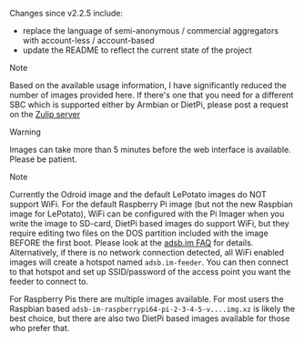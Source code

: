 Changes since v2.2.5 include:
- replace the language of semi-anonymous / commercial aggregators with account-less / account-based
- update the README to reflect the current state of the project


> [!NOTE]
> Based on the available usage information, I have significantly reduced the number of images provided here. If there's one that you need for a different SBC which is supported either by Armbian or DietPi, please post a request on the [Zulip server](https://adsblol.zulipchat.com/#narrow/stream/391168-adsb-feeder-image)

> [!WARNING]
> Images can take more than 5 minutes before the web interface is available. Please be patient.

> [!NOTE]
> Currently the Odroid image and the default LePotato images do NOT support WiFi. For the default Raspberry Pi image (but not the new Raspbian image for LePotato), WiFi can be configured with the Pi Imager when you write the image to SD-card, DietPi based images do support WiFi, but they require editing two files on the DOS partition included with the image BEFORE the first boot. Please look at the [adsb.im FAQ](https://adsb.im/faq) for details.
> Alternatively, if there is no network connection detected, all WiFi enabled images will create a hotspot named `adsb.im-feeder`. You can then connect to that hotspot and set up SSID/password of the access point you want the feeder to connect to.

For Raspberry Pis there are multiple images available. For most users the Raspbian based `adsb-im-raspberrypi64-pi-2-3-4-5-v....img.xz` is likely the best choice, but there are also two DietPi based images available for those who prefer that.



